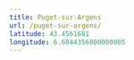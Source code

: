 ```yaml
---
title: Puget-sur-Argens
url: /puget-sur-argens/
latitude: 43.4561681
longitude: 6.6844356000000005
---
```

